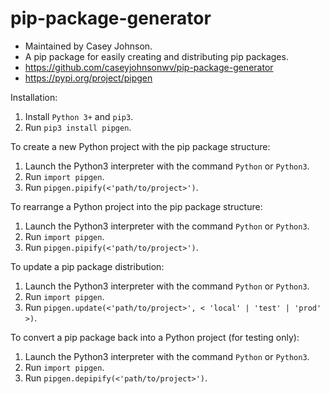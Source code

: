 # pip-package-generator

- Maintained by Casey Johnson.
- A pip package for easily creating and distributing pip packages.
- https://github.com/caseyjohnsonwv/pip-package-generator
- https://pypi.org/project/pipgen

Installation:
1. Install `Python 3+` and `pip3`.
2. Run `pip3 install pipgen`.

To create a new Python project with the pip package structure:
1. Launch the Python3 interpreter with the command `Python` or `Python3`.
2. Run `import pipgen`.
3. Run `pipgen.pipify(<'path/to/project>')`.

To rearrange a Python project into the pip package structure:
1. Launch the Python3 interpreter with the command `Python` or `Python3`.
2. Run `import pipgen`.
3. Run `pipgen.pipify(<'path/to/project>')`.

To update a pip package distribution:
1. Launch the Python3 interpreter with the command `Python` or `Python3`.
2. Run `import pipgen`.
3. Run `pipgen.update(<'path/to/project>', < 'local' | 'test' | 'prod' >)`.

To convert a pip package back into a Python project (for testing only):
1. Launch the Python3 interpreter with the command `Python` or `Python3`.
2. Run `import pipgen`.
3. Run `pipgen.depipify(<'path/to/project>')`.
